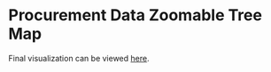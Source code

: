 # Procurement Data Zoomable Tree Map

Final visualization can be viewed [here](https://opendatakosovo.github.io/procurement-visualization/).
